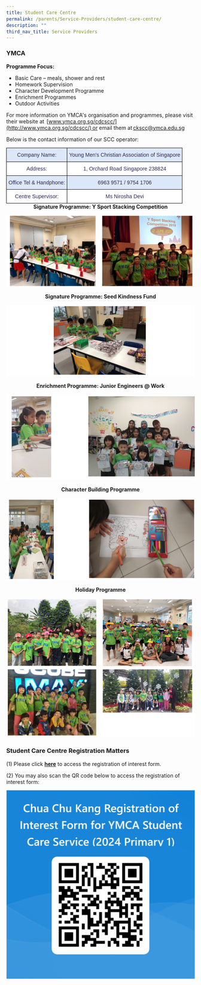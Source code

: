 ```yaml
---
title: Student Care Centre
permalink: /parents/Service-Providers/student-care-centre/
description: ""
third_nav_title: Service Providers
---
```

### YMCA

**Programme Focus:**&nbsp;&nbsp;
* Basic Care – meals, shower and rest&nbsp;
* Homework Supervision&nbsp;
* Character Development Programme&nbsp;
* Enrichment Programmes
* Outdoor Activities&nbsp;

For more information on YMCA's organisation and programmes, please visit their website at &nbsp;[www.ymca.org.sg/cdcscc/](http://www.ymca.org.sg/cdcscc/) or email them at [ckscc@ymca.edu.sg](mailto:ckscc@ymca.edu.sg)  &nbsp;

Below is the contact information of our SCC operator:

<style type="text/css">
.tg  {border-collapse:collapse;border-spacing:0;margin:0px auto;}
.tg td{border-color:black;border-style:solid;border-width:1px;font-family:Arial, sans-serif;font-size:14px;
  overflow:hidden;padding:10px 5px;word-break:normal;}
.tg th{border-color:black;border-style:solid;border-width:1px;font-family:Arial, sans-serif;font-size:14px;
  font-weight:normal;overflow:hidden;padding:10px 5px;word-break:normal;}
.tg .tg-97i5{background-color:#DCE7F7;color:#2E2A56;text-align:center;vertical-align:top}
.tg .tg-uc73{background-color:#FFF;color:#2E2A56;text-align:center;vertical-align:top}
</style>
<table class="tg">
<tbody>
  <tr>
    <td class="tg-97i5">Company Name: </td>
    <td class="tg-97i5">Young Men's Christian Association of Singapore </td>
  </tr>
  <tr>
    <td class="tg-uc73">Address: </td>
    <td class="tg-uc73">1, Orchard Road Singapore 238824 </td>
  </tr>
  <tr>
    <td class="tg-97i5">Office Tel &amp; Handphone: </td>
    <td class="tg-97i5">6963 9571 / 9754 1706 </td>
  </tr>
  <tr>
    <td class="tg-uc73">Centre Supervisor: </td>
    <td class="tg-uc73">Ms Nirosha Devi </td>
  </tr>
</tbody>
</table>

<center><strong>Signature Programme: Y Sport Stacking Competition</strong></center>

![](/images/scc1.png)

<center><strong>Signature Programme: Seed Kindness Fund</strong></center>

![](/images/scc2.png)

<center><strong>Enrichment Programme: Junior Engineers @ Work</strong></center>

![](/images/scc3.png)

<center><strong>Character Building Programme</strong></center>

![](/images/scc4.png)

<center><strong>Holiday Programme</strong></center>

![](/images/scc5.png)

### Student Care Centre Registration Matters

(1) Please click&nbsp;[**here**](https://forms.office.com/r/HJaeFf209F)&nbsp;to access the registration of interest form.  
  
(2) You may also scan the QR code below to access the registration of interest form:

![](/images/ymca%20link%202024.jpeg)